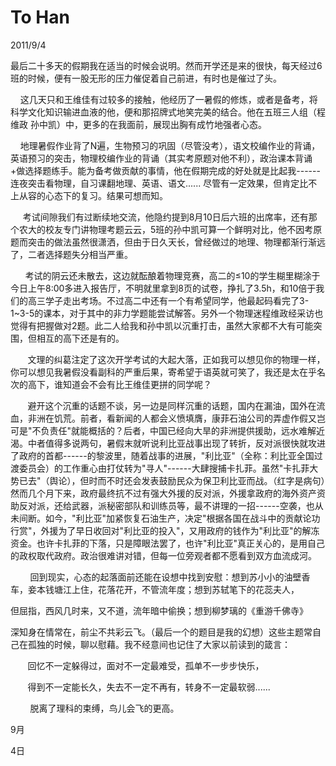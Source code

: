 # To Han
2011/9/4

最后二十多天的假期我在适当的时候会说明。然而开学还是来的很快，每天经过6班的时候，便有一股无形的压力催促着自己前进，有时也是催过了头。

   
这几天只和王维佳有过较多的接触，他经历了一暑假的修炼，或者是备考，将科学文化知识输进血液的他，便和那招牌式地笑完美的结合。他在五班三人组（程维政
孙中凯）中，更多的在我面前，展现出胸有成竹地强者心态。

   
地理暑假作业背了N遍，生物预习的巩固（尽管没考），语文校编作业的背诵，英语预习的突击，物理校编作业的背诵（其实考原题对他不利），政治课本背诵+做选择题练手。能为备考做贡献的事情，他在假期完成的好处就是比起我------连夜突击看物理，自习课翻地理、英语、语文......
尽管有一定效果，但肯定比不上从容的心态下的复习。结果可想而知。

    
考试间隙我们有过断续地交流，他隐约提到8月10日后六班的出席率，还有那个农大的校友专门讲物理考题云云，5班的孙中凯可算一个鲜明对比，他不因考原题而突击的做法虽然很潇洒，但由于日久天长，曾经做过的地理、物理都渐行渐远了，二者选择题失分相当严重。

     
考试的阴云还未散去，这边就酝酿着物理竞赛，高二的≤10的学生糊里糊涂于今日上午8:00多进入报告厅，不明就里拿到8页的试卷，挣扎了3.5h，和10倍于我们的高三学子走出考场。不过高二中还有一个有希望同学，他最起码看完了3-1\~3-5的课本，对于其中的非力学题能尝试解答。另外一个物理迷程维政经采访也觉得有把握做对2题。此二人给我和孙中凯以沉重打击，虽然大家都不大有可能突围，但相互的高下还是有的。

      
文理的纠葛注定了这次开学考试的大起大落，正如我可以想见你的物理一样，你可以想见我暑假没看副科的严重后果，寄希望于语英就可笑了，我还是太在乎名次的高下，谁知道会不会有比王维佳更拼的同学呢？ 
 

      
避开这个沉重的话题不谈，另一边是同样沉重的话题，国内在漏油，国外在流血，非洲在饥荒。前者，看新闻的人都会义愤填膺，康菲石油公司的弄虚作假又岂可是"不负责任"就能概括的？后者，中国已经向大旱的非洲提供援助，远水难解近渴。中者值得多说两句，暑假末就听说利比亚战事出现了转折，反对派很快就攻进了政府的首都------的黎波里，随着战事的进展，"利比亚"（全称：利比亚全国过渡委员会）的工作重心由打仗转为"寻人"------大肆搜捕卡扎菲。虽然"卡扎菲大势已去"（舆论），但时而不时还会发表鼓励民众为保卫利比亚而战。（红字是病句）然而几个月下来，政府最终抗不过有强大外援的反对派，外援拿政府的海外资产资助反对派，还给武器，派秘密部队和训练员等，最不讲理的一招------空袭，也从未间断。如今，"利比亚"加紧恢复石油生产，决定"根据各国在战斗中的贡献论功行赏"，外援为了早日收回对"利比亚的投入"，又用政府的钱作为"利比亚"的解冻资金。也许卡扎菲的下落，只是障眼法罢了，也许"利比亚"真正关心的，是用自己的政权取代政府。政治很难讲对错，但每一位旁观者都不愿看到双方血流成河。

       
回到现实，心态的起落面前还能在设想中找到安慰：想到苏小小的油壁香车，妾本钱塘江上住，花落花开，不管流年度；想到苏轼笔下的花蕊夫人，

但屈指，西风几时来，又不道，流年暗中偷换；想到柳梦璃的《重游千佛寺》

深知身在情常在，前尘不共彩云飞。（最后一个的题目是我的幻想）这些主题常自己在孤独的时候，聊以慰藉。我不经意间也记住了大家以前读到的箴言：

       回忆不一定躲得过，面对不一定最难受，孤单不一步步快乐，

       得到不一定能长久，失去不一定不再有，转身不一定最软弱......

        脱离了理科的束缚，鸟儿会飞的更高。

9月

4日